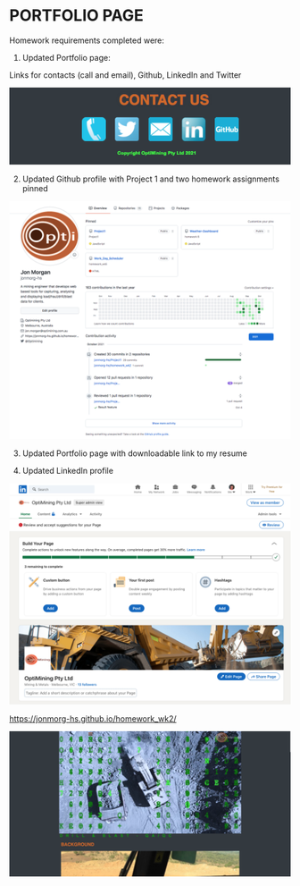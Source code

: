 # PORTFOLIO PAGE

Homework requirements completed were:

1. Updated Portfolio page:

Links for contacts (call and email), Github, LinkedIn and Twitter

<img src="assets/images/screenshot_4.png">

2. Updated Github profile with Project 1 and two homework assignments pinned

<img src="assets/images/screenshot_2.png">

3. Updated Portfolio page with downloadable link to my resume

4. Updated LinkedIn profile

<img src="assets/images/screenshot_3.png">

https://jonmorg-hs.github.io/homework_wk2/

<img src="assets/images/screenshot.png">
